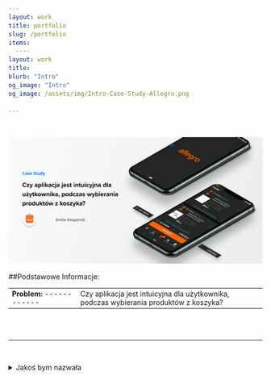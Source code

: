 ```yaml
---
layout: work
title: portfolio
slug: /portfolio
items:
  ----
layout: work
title: 
blurb: "Intro"
og_image: "Intro"
og_image: /assets/img/Intro-Case-Study-Allegro.png
      
---   
```

<br>

[![image-text markdown="1"](https://raw.githubusercontent.com/AnitakasperekUX/AnitakasperekUX.github.io/main/assets/img/tytul.png)](https://raw.githubusercontent.com/AnitakasperekUX/AnitakasperekUX.github.io/main/assets/img/tytul.png)
<br>


##Podstawowe Informacje:

|                            |                                                              |
| -------------------------- | ------------------------------------------------------------ |
| **Problem:** ------------ | Czy aplikacja jest intuicyjna dla użytkownika, podczas wybierania produktów z koszyka? |


<br>

<br>

---













<br></details>
<details><summary>Jakoś bym nazwała</summary>

